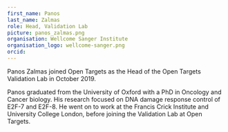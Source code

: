 ```yaml
---
first_name: Panos
last_name: Zalmas
role: Head, Validation Lab
picture: panos_zalmas.png
organisation: Wellcome Sanger Institute
organisation_logo: wellcome-sanger.png
orcid:
---
```


Panos Zalmas joined Open Targets as the Head of the Open Targets Validation Lab in October 2019.

Panos graduated from the University of Oxford with a PhD in Oncology and Cancer biology. His research focused on DNA damage response control of E2F-7 and E2F-8. He went on to work at the Francis Crick Institute and University College London, before joining the Validation Lab at Open Targets. 
